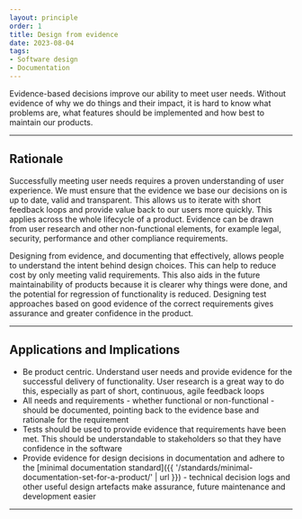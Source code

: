 ```yaml
---
layout: principle
order: 1
title: Design from evidence
date: 2023-08-04
tags:
- Software design
- Documentation
---
```


Evidence-based decisions improve our ability to meet user needs. Without evidence of why we do things and their impact, it is hard to know what problems are, what features should be implemented and how best to maintain our products.

---

## Rationale

Successfully meeting user needs requires a proven understanding of user experience.  We must ensure that the evidence we base our decisions on is up to date, valid and transparent.  This allows us to iterate with short feedback loops and provide value back to our users more quickly.   This applies across the whole lifecycle of a product. Evidence can be drawn from user research and other non-functional elements, for example legal, security, performance and other compliance requirements.

Designing from evidence, and documenting that effectively, allows people to understand the intent behind design choices. This can help to reduce cost by only meeting valid requirements. This also aids in the future maintainability of products because it is clearer why things were done, and the potential for regression of functionality is reduced. Designing test approaches based on good evidence of the correct requirements gives assurance and greater confidence in the product.

---

## Applications and Implications

- Be product centric. Understand user needs and provide evidence for the successful delivery of functionality. User research is a great way to do this, especially as part of short, continuous, agile feedback loops
- All needs and requirements - whether functional or non-functional - should be documented, pointing back to the evidence base and rationale for the requirement
- Tests should be used to provide evidence that requirements have been met. This should be understandable to stakeholders so that they have confidence in the software
- Provide evidence for design decisions in documentation and adhere to the [minimal documentation standard]({{ '/standards/minimal-documentation-set-for-a-product/' | url }}) - technical decision logs and other useful design artefacts make assurance, future maintenance and development easier

---
